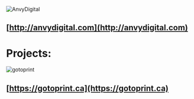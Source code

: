 ![AnvyDigital](https://lh3.googleusercontent.com/UvIhpZKQFRgZ-M_gscqfB7TmqZ3DOH_VOL8ubTmJyjJRoDv0HY9t62fRGzoKMCSO3XKpgG2kJp_vIzTzTDJ8n0VBf2Cc-9Sy7f0VsAIwT5qQkkCYMosaHbbOw3PhP1X4ldrmBi-oySmDBuLoj6j_MHSy2mvpPjq1QtPy5HqxPcfP7r7-imygtouYC572krdknEkWipd1LrWubhxb1nb7RipUsBGBuCK38rijesQhgCAmr8vMsDO526CZc5hSZHZm0UzpwiAw3UTLNOGtSlD4NETdqWM0aZVGcxR2yBa9d3bSF_NjE6XwACYAgf36KCIhYUnBkEXU1ziz0OX83M9m-j5VvcvEH7ffGaXDfAz4ydynxK4mERJgS84lxVTOE62T4oc3Xre1umnJ3a2Q_jteltlvOvTO47BAA3OKBHKjVq9YYHQ_vs7phbgxq3PLfNLFRUt8FyX50GetPWRk-0ouGbE1YX0KKXqziyrmMPahT3gv3ssYryCcUR-RKJqWR3DGuRDRHtDpLD5wXEY6rnOJrPnfpafF4AS7MspdgzK2IecUk3ahJnvkbrQ_qVvW6lPA2hdcVYkjoL0NOt_3pgokE7Q2H6FyqrHc0CK2HYdWQxQ1oE1MHrsAFIEPW1Ib7dfX1YUkJSmOD5tle4qH4E5nntyZWVDvSxDqUj8igtWj9KTuuDgkrNVn=w201-h50-no?authuser=0)
## [http://anvydigital.com](http://anvydigital.com)

# Projects:
![gotoprint](https://lh3.googleusercontent.com/aH8muIWiZDEaBt9tap86gEUdqdKqgmJbK2qL3D8BGe8yTfod2zODHHY8BqM_0ytVEuQVfHaLvuHfJ2iVBqOo9CuG_H8nXmOptd9bPJ7A4XL38OlNaxRtF-h--JKn2qRbWamihFjKIvW8YFnUXrcHijG9E3ntiwJWYE6MyjO3ChfZOjG6JH_L89HyyvhNoj0g6Lfs8F7yZJl2OyGSnvANbU3GXu6lDSdIMxfu1PCIFH2L0V8iOyKMFW4RR8yYOQl6CZehS4wHYDQ2hXvGIyKqhpJJKgmbPJzb5l-vTTZf_QlyNUWEEZ49qiMhxK_JEysaM4Lo8aH1Dq9OYRGQ_l-hu1Om5nums1PzMtLa2kxW8kNViAPofOCPvoSX2fidXbzThuIEZHl20SNZLcth5r2p4GnaJBaiEBS_wyH4CiqXtwHEhuFen_CNCbvajsYvuI-wdapgLFdyNuxqyrA-YGyGgfG98ZQpK0doHkMVv6g5kc0MbT9DfAC5es81K7-A0Wu5dUfbfrZWbVlR6hW3S95CEWguq4U8m7rqNGoBpSN_TUY-wxDFECs9GAUCfLBPqPhxiR7iMGKCUTcZ9pNNJM808iF1Ai6MS_RyBaSVu13XiOFAQAsNhvURW9Wn3WVnYFKr9_xiqVfnFwkCldJtCk3u6cHDXeEjJ3B9ldAkT40NrOqs5xX78U3B=w192-h68-no?authuser=0)
## [https://gotoprint.ca](https://gotoprint.ca)
